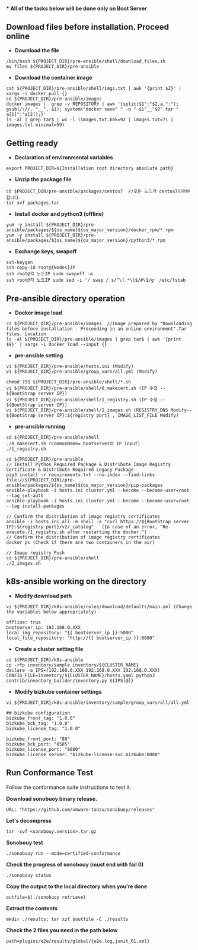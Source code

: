 #### * All of the tasks below will be done only on Boot Server

## Download files before installation. Proceed online

-   **Download the file**

```
/bin/bash ${PROJECT_DIR}/pre-ansible/shell/download_files.sh
mv files ${PROJECT_DIR}/pre-ansible
```

-   **Download the container image**

```
cat ${PROJECT_DIR}/pre-ansible/shell/imgs.txt | awk '{print $2}' | xargs -i docker pull {}
cd ${PROJECT_DIR}/pre-ansible/images
docker images |  grep -v REPOSITORY | awk '{split($1":"$2,a,":"); gsub(/\//, "__", $1); system("docker save" " -o " $1"__"$2".tar " a[1]":"a[2]);}'
ls -al | grep tar$ | wc -l (images.txt.bak=92 | images.txt=71 | images.txt.minimal=59)
```

## Getting ready

-   **Declaration of environmental variables**

```
export PROJECT_DIR=${Installation root directory absolute path}
```

-   **Unzip the package file**

```
cd $PROJECT_DIR/pre-ansible/packages/centos7  //모든 노드가 centos7이어야 합니다.
tar xvf packages.tar
```

-   **Install docker and python3 (offline)**

```
yum -y install ${PROJECT_DIR}/pre-ansible/packages/${os_name}${os_major_version}/docker_rpm/*.rpm
yum -y install ${PROJECT_DIR}/pre-ansible/packages/${os_name}${os_major_version}/python3/*.rpm
```

-   **Exchange keys, swapoff**

```
ssh-keygen
ssh-copy-id root@{Nodes}IP
ssh root@각 노드IP sudo swapoff -a
ssh root@각 노드IP sudo sed -i '/ swap / s/^\(.*\)$/#\1/g' /etc/fstab
```

## Pre-ansible directory operation

-   **Docker image load**

```
cd ${PROJECT_DIR}/pre-ansible/images  //Image prepared by "Downloading files before installation - Proceeding in an online environment".Tar files. Location
ls -al ${PROJECT_DIR}/pre-ansible/images | grep tar$ | awk '{print $9}' | xargs -i docker load --input {}
```

-   **pre-ansible setting**

```
vi ${PROJECT_DIR}/pre-ansible/hosts.ini (Modify)
vi ${PROJECT_DIR}/pre-ansible/group_vars/all.yml (Modify)

chmod 755 ${PROJECT_DIR}/pre-ansible/shell/*.sh
vi ${PROJECT_DIR}/pre-ansible/shell/0_makecert.sh (IP 수정 -- ${BootStrap server IP})
vi ${PROJECT_DIR}/pre-ansible/shell/1_registry.sh (IP 수정 -- ${BootStrap server IP})
vi ${PROJECT_DIR}/pre-ansible/shell/2_images.sh (REGISTRY_DNS Modify-- ${BootStrap server IP}:${registry port} , IMAGE_LIST_FILE Modify)
```

-   **pre-ansible running**

```
cd ${PROJECT_DIR}/pre-ansible/shell
./0_makecert.sh (CommonName= bootserver의 IP input)
./1_registry.sh

cd ${PROJECT_DIR}/pre-ansible
// Install Python Required Package & Distribute Image Registry Certificate & Distribute Required Legacy Package
pip3 install -r requirements.txt --no-index --find-links file://${PROJECT_DIR}/pre-ansible/packages/${os_name}${os_major_version}/pip-packages
ansible-playbook -i hosts.ini cluster.yml --become --become-user=root --tag set-auth
ansible-playbook -i hosts.ini cluster.yml --become --become-user=root --tag install-packages

// Confirm the distribution of image registry certificates
ansible -i hosts.ini all -m shell -a "curl https://${BootStrap server IP}:${registry port}/v2/_catalog"   (In case of an error, "Re-execute./1_registry.sh after restarting the docker.")
// Confirm the distribution of image registry certificates
docker ps (Check if there are two containers in the air)

// Image registry Push
cd ${PROJECT_DIR}/pre-ansible/shell
./2_images.sh
```

## k8s-ansible working on the directory

-   **Modify download path**

```
vi ${PROJECT_DIR}/k8s-ansible/roles/download/defaults/main.yml (Change the variables below appropriately)

offline: true
bootserver_ip: 192.168.0.XXX
local_img_repository: "{{ bootserver_ip }}:5000"
local_file_repository: "http://{{ bootserver_ip }}:8080"
```

-   **Create a cluster setting file**

```
cd ${PROJECT_DIR}/k8s-ansible
cp -rfp inventory/sample inventory/${CLUSTER_NAME}
declare -a IPS=(192.168.0.XXX 192.168.0.XXX 192.168.0.XXX)
CONFIG_FILE=inventory/${CLUSTER_NAME}/hosts.yaml python3 contrib/inventory_builder/inventory.py ${IPS[@]}
```

-   **Modify bizkube container settings**

```
vi ${PROJECT_DIR}/k8s-ansible/inventory/sample/group_vars/all/all.yml

## bizkube configuration
bizkube_front_tag: "1.0.0"
bizkube_bck_tag: "1.0.0"
bizkube_license_tag: "1.0.0"

bizkube_front_port: "80"
bizkube_bck_port: "8585"
bizkube_license_port: "8080"
bizkube_license_server: "bizkube-license-svc.bizkube:8080"
```


## Run Conformance Test
Follow the conformance suite instructions to test it.

**Download sonobuoy binary release.**

```
URL: "https://github.com/vmware-tanzu/sonobuoy/releases"
```

**Let's decompress**

```
tar -xvf <sonobouy.version>.tar.gz
```

**Sonobouy test**

```
./sonobuoy run --mode=certified-conformance
```

**Check the progress of sonobouy (must end with fail 0)**

```
./sonobouy status
```

**Copy the output to the local directory when you're done**

```
outfile=$(./sonobuoy retrieve)
```

**Extract the contents**

```
mkdir ./results; tar xzf $outfile -C ./results
```

**Check the 2 files you need in the path below**

```
path=plugins/e2e/results/global/{e2e.log,junit_01.xml}
```
